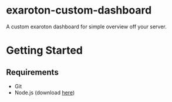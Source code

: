 # exaroton-custom-dashboard
A custom exaroton dashboard for simple overview off your server.



# Getting Started
## Requirements
- Git 
- Node.js (download [here](https://nodejs.org/en/download/))
